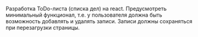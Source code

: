 Разработка ToDo-листа (списка дел) на react. 
Предусмотреть минимальный функционал, т.е. у пользователя должна быть возможность добавлять и удалять записи. 
Записи должны сохраняться при перезагрузки страницы.
